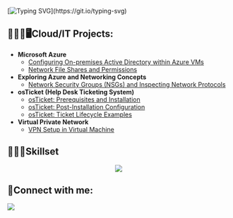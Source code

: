 [![Typing SVG](https://readme-typing-svg.demolab.com?font=Bitcount+Prop+Single+Ink&size=30&duration=3000&color=4AF724&width=435&lines=Hey%2C+it's+Eric!;Welcome+to+my+GitHub!)](https://git.io/typing-svg)

<h2>👨🏻‍💻🖥️Cloud/IT Projects:</h2>

- <b>Microsoft Azure</b>
  - [Configuring On-premises Active Directory within Azure VMs](https://github.com/EricAlexanderZ/Configuring-Active-Directory-within-Azure-VMs/tree/main)
  - [Network File Shares and Permissions](https://github.com/EricAlexanderZ/Network-File-Shares-and-Permissions/tree/main)
- <b>Exploring Azure and Networking Concepts</b>
  - [Network Security Groups (NSGs) and Inspecting Network Protocols](https://github.com/EricAlexanderZ/Network-Security-Groups-NSGs-and-Inspecting-Network-Protocols)
- <b>osTicket (Help Desk Ticketing System)</b>
  - [osTicket: Prerequisites and Installation](https://github.com/EricAlexanderZ/osTicket-Prerequisites-and-Installation.git)
  - [osTicket: Post-Installation Configuration](https://github.com/EricAlexanderZ/osTicket-post-installation-configuration)
  - [osTicket: Ticket Lifecycle Examples](https://github.com/EricAlexanderZ/osTicket-Lifecycle-Example)
- <b>Virtual Private Network</b>
  - [VPN Setup in Virtual Machine](https://github.com/EricAlexanderZ/VPN-Setup-in-Virtual-Machine/tree/main)
<h2>👨🏻‍💻Skillset</h2>
<p align="center">
  <a href="https://skillicons.dev">
    <img src="https://skillicons.dev/icons?i=linux,kali,windows,notion,bash,python,git,github,powershell,pr,ps" />
  </a>
</p>

<h2>🤳Connect with me:</h2>
<p>
    <a href="https://instagram.com/eric.alexander.z" target="_blank">
      <img src="https://skillicons.dev/icons?i=instagram"/>
    </a>
</p>
